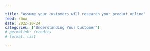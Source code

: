```yaml
---

title: "Assume your customers will research your product online"
feed: show
date: 2022-10-24
categories: ["Understanding Your Customer"]
# permalink: /credits
# format: list

---
```


